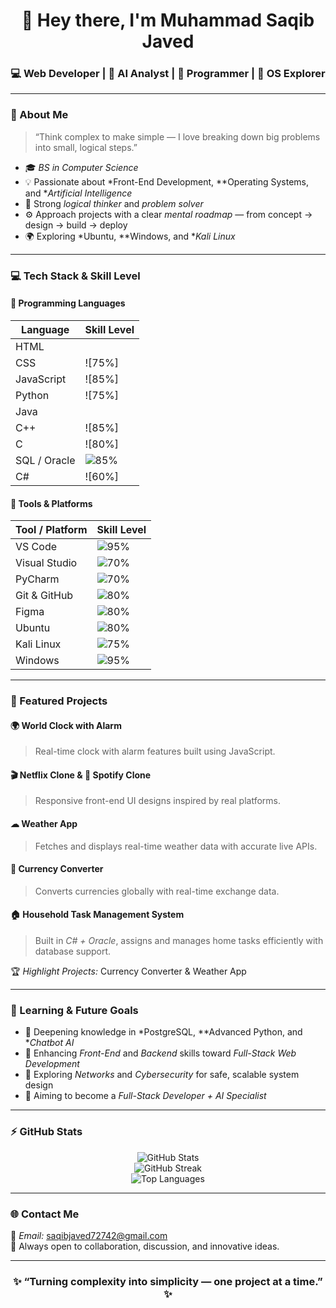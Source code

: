 <!-- 🌟 Muhammad Saqib Javed | GitHub Profile README -->

<h1 align="center">👋 Hey there, I'm Muhammad Saqib Javed</h1>
<h3 align="center">💻 Web Developer | 🤖 AI Analyst | 🧠 Programmer | 🧩 OS Explorer</h3>

---

### 🧭 About Me
> “Think complex to make simple — I love breaking down big problems into small, logical steps.”

- 🎓 *BS in Computer Science*
- 💡 Passionate about *Front-End Development, **Operating Systems, and **Artificial Intelligence*
- 🧠 Strong *logical thinker* and *problem solver*
- ⚙ Approach projects with a clear *mental roadmap* — from concept → design → build → deploy
- 🌍 Exploring *Ubuntu, **Windows, and **Kali Linux*

---

### 💻 Tech Stack & Skill Level

#### 🚀 Programming Languages

| Language | Skill Level |
|-----------|-------------|
| HTML |
| CSS | ![75%]
| JavaScript | ![85%]
| Python | ![75%]
| Java | 
| C++ | ![85%]
| C | ![80%]
| SQL / Oracle | ![85%](https://progress-bar.dev/85/?title=Proficient&width=200&color=3f51b5) |
| C# | ![60%]

#### 🧰 Tools & Platforms

| Tool / Platform | Skill Level |
|-----------------|-------------|
| VS Code | ![95%](https://progress-bar.dev/95/?title=Expert&width=200&color=4caf50) |
| Visual Studio | ![70%](https://progress-bar.dev/70/?title=Intermediate&width=200&color=2196f3) |
| PyCharm | ![70%](https://progress-bar.dev/70/?title=Intermediate&width=200&color=fdd835) |
| Git & GitHub | ![80%](https://progress-bar.dev/80/?title=Proficient&width=200&color=ff9800) |
| Figma | ![80%](https://progress-bar.dev/80/?title=Proficient&width=200&color=9c27b0) |
| Ubuntu | ![80%](https://progress-bar.dev/80/?title=Proficient&width=200&color=3f51b5) |
| Kali Linux | ![75%](https://progress-bar.dev/75/?title=Intermediate&width=200&color=ff5722) |
| Windows | ![95%](https://progress-bar.dev/95/?title=Expert&width=200&color=4caf50) |

---

### 🚀 Featured Projects

#### 🌍 World Clock with Alarm  
> Real-time clock with alarm features built using JavaScript.

#### 🎬 Netflix Clone & 🎵 Spotify Clone  
> Responsive front-end UI designs inspired by real platforms.

#### ☁ Weather App  
> Fetches and displays real-time weather data with accurate live APIs.

#### 💱 Currency Converter  
> Converts currencies globally with real-time exchange data.

#### 🏠 Household Task Management System  
> Built in *C# + Oracle*, assigns and manages home tasks efficiently with database support.

🏆 *Highlight Projects:* Currency Converter & Weather App  

---

### 🧠 Learning & Future Goals
- 🔹 Deepening knowledge in *PostgreSQL, **Advanced Python, and **Chatbot AI*
- 🔹 Enhancing *Front-End* and *Backend* skills toward *Full-Stack Web Development*
- 🔹 Exploring *Networks* and *Cybersecurity* for safe, scalable system design
- 🔹 Aiming to become a *Full-Stack Developer + AI Specialist*

---

### ⚡ GitHub Stats
<p align="center">
  <img src="https://github-readme-stats.vercel.app/api?username=Saqib72742&show_icons=true&theme=react" alt="GitHub Stats" />
  <br>
  <img src="https://github-readme-streak-stats.herokuapp.com/?user=Saqib72742&theme=react" alt="GitHub Streak" />
  <br>
  <img src="https://github-readme-stats.vercel.app/api/top-langs/?username=Saqib72742&layout=compact&theme=react" alt="Top Languages" />
</p>

---

### 🌐 Contact Me
📩 *Email:* [saqibjaved72742@gmail.com](mailto:saqibjaved72742@gmail.com)  
💬 Always open to collaboration, discussion, and innovative ideas.

---

<h3 align="center">✨ “Turning complexity into simplicity — one project at a time.” ✨</h3>
